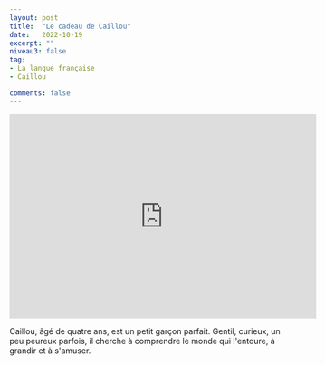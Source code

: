 ```yaml
---
layout: post
title:  "Le cadeau de Caillou"
date:   2022-10-19
excerpt: ""
niveau3: false
tag:
- La langue française
- Caillou

comments: false
---
```

<center>
<img style="display: none;" src="/assets/img/thumbnails/caillou-19.jpg" alt="" width="1" height="1">
<iframe width="542px" height="361px" src="https://www.youtube.com/embed/o5QMRyFd80M?rel=0&controls=1&showinfo=0&modestbranding=1&enablejsapi=1" allowfullscreen frameborder="0" ></iframe></center>

Caillou, âgé de quatre ans, est un petit garçon parfait. Gentil, curieux, un peu peureux parfois, il cherche à comprendre le monde qui l'entoure, à grandir et à s'amuser.
